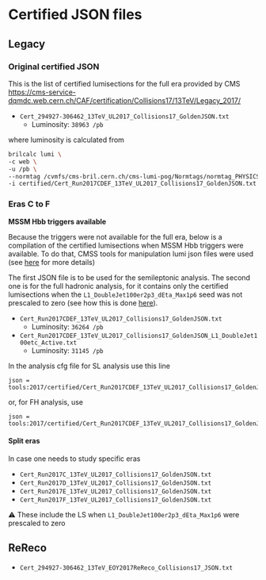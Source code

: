 # Certified JSON files

## Legacy


### Original certified JSON

This is the list of certified lumisections for the full era provided by CMS <br>
https://cms-service-dqmdc.web.cern.ch/CAF/certification/Collisions17/13TeV/Legacy_2017/
- `Cert_294927-306462_13TeV_UL2017_Collisions17_GoldenJSON.txt`
  - Luminosity: `38963 /pb`

where luminosity is calculated from
```bash
brilcalc lumi \
-c web \
-u /pb \
--normtag /cvmfs/cms-bril.cern.ch/cms-lumi-pog/Normtags/normtag_PHYSICS.json \
-i certified/Cert_Run2017CDEF_13TeV_UL2017_Collisions17_GoldenJSON.txt
```

### Eras C to F

**MSSM Hbb triggers available**

Because the triggers were not available for the full era, below is a compilation of the certified lumisections when MSSM Hbb triggers were available. To do that, CMSS tools for manipulation lumi json files were used (see [here](https://twiki.cern.ch/twiki/bin/view/CMSPublic/SWGuideGoodLumiSectionsJSONFile#filterJSON_py) for more details)

The first JSON file is to be used for the semileptonic analysis. The second one is for the full hadronic analysis, for it contains only the certified lumisections when the `L1_DoubleJet100er2p3_dEta_Max1p6` seed was not prescaled to zero (see how this is done [here](https://github.com/desy-cms/analysis-tools#active-l1-seeds)).
- `Cert_Run2017CDEF_13TeV_UL2017_Collisions17_GoldenJSON.txt`
  - Luminosity: `36264 /pb`
- `Cert_Run2017CDEF_13TeV_UL2017_Collisions17_GoldenJSON_L1_DoubleJet100etc_Active.txt`
  - Luminosity: `31145 /pb`

In the analysis cfg file for SL analysis use this line
```
json = tools:2017/certified/Cert_Run2017CDEF_13TeV_UL2017_Collisions17_GoldenJSON.txt
```
or, for FH analysis, use
```
json = tools:2017/certified/Cert_Run2017CDEF_13TeV_UL2017_Collisions17_GoldenJSON_L1_DoubleJet100etc_Active.txt
```

#### Split eras
In case one needs to study specific eras
- `Cert_Run2017C_13TeV_UL2017_Collisions17_GoldenJSON.txt`
- `Cert_Run2017D_13TeV_UL2017_Collisions17_GoldenJSON.txt`
- `Cert_Run2017E_13TeV_UL2017_Collisions17_GoldenJSON.txt`
- `Cert_Run2017F_13TeV_UL2017_Collisions17_GoldenJSON.txt`

:warning: These include the LS when `L1_DoubleJet100er2p3_dEta_Max1p6` were prescaled to zero


## ReReco

- `Cert_294927-306462_13TeV_EOY2017ReReco_Collisions17_JSON.txt`



